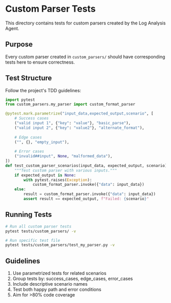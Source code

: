 # Custom Parser Tests

This directory contains tests for custom parsers created by the Log Analysis Agent.

## Purpose

Every custom parser created in `custom_parsers/` should have corresponding tests here to ensure correctness.

## Test Structure

Follow the project's TDD guidelines:

```python
import pytest
from custom_parsers.my_parser import custom_format_parser

@pytest.mark.parametrize("input_data,expected_output,scenario", [
    # Success cases
    ("valid input 1", {"key": "value"}, "basic_parse"),
    ("valid input 2", {"key": "value2"}, "alternate_format"),
    
    # Edge cases
    ("", {}, "empty_input"),
    
    # Error cases
    ("invalid##input", None, "malformed_data"),
])
def test_custom_parser_scenarios(input_data, expected_output, scenario):
    """Test custom parser with various inputs."""
    if expected_output is None:
        with pytest.raises(Exception):
            custom_format_parser.invoke({"data": input_data})
    else:
        result = custom_format_parser.invoke({"data": input_data})
        assert result == expected_output, f"Failed: {scenario}"
```

## Running Tests

```bash
# Run all custom parser tests
pytest tests/custom_parsers/ -v

# Run specific test file
pytest tests/custom_parsers/test_my_parser.py -v
```

## Guidelines

1. Use parametrized tests for related scenarios
2. Group tests by: success_cases, edge_cases, error_cases
3. Include descriptive scenario names
4. Test both happy path and error conditions
5. Aim for >80% code coverage

